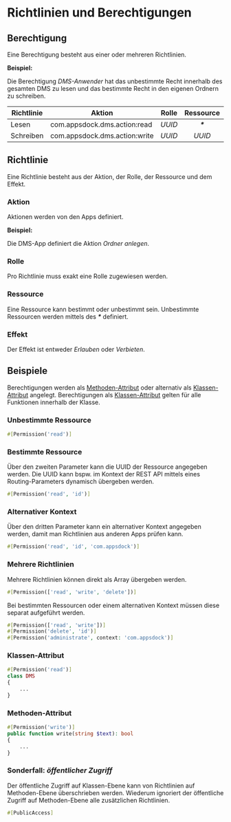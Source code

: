 # Richtlinien und Berechtigungen

## Berechtigung

Eine Berechtigung besteht aus einer oder mehreren Richtlinien.

**Beispiel:**

Die Berechtigung *DMS-Anwender* hat das unbestimmte Recht innerhalb des gesamten DMS zu lesen und das bestimmte Recht in den eigenen Ordnern zu schreiben.

| Richtlinie | Aktion | Rolle | Ressource | Effekt
| ---------- | ------ | :---: | :-------: | :----:
| Lesen | com.appsdock.dms.action:read | *UUID* | ***\**** | ALLOW
| Schreiben | com.appsdock.dms.action:write | *UUID* | *UUID* | ALLOW

## Richtlinie

Eine Richtlinie besteht aus der Aktion, der Rolle, der Ressource und dem Effekt.

### Aktion

Aktionen werden von den Apps definiert.

**Beispiel:**

Die DMS-App definiert die Aktion *Ordner anlegen*.

### Rolle

Pro Richtlinie muss exakt eine Rolle zugewiesen werden.

### Ressource

Eine Ressource kann bestimmt oder unbestimmt sein. Unbestimmte Ressourcen werden mittels des ***\**** definiert.

### Effekt

Der Effekt ist entweder *Erlauben* oder *Verbieten*.

## Beispiele

Berechtigungen werden als [Methoden-Attribut](#methoden-attribut) oder alternativ als [Klassen-Attribut](#klassen-attribut) angelegt. Berechtigungen als [Klassen-Attribut](#klassen-attribut) gelten für alle Funktionen innerhalb der Klasse.

### Unbestimmte Ressource

~~~php
#[Permission('read')]
~~~

### Bestimmte Ressource

Über den zweiten Parameter kann die UUID der Ressource angegeben werden. Die UUID kann bspw. im Kontext der REST API mittels eines Routing-Parameters dynamisch übergeben werden.

~~~php
#[Permission('read', 'id')]
~~~

### Alternativer Kontext

Über den dritten Parameter kann ein alternativer Kontext angegeben werden, damit man Richtlinien aus anderen Apps prüfen kann.

~~~php
#[Permission('read', 'id', 'com.appsdock')]
~~~

### Mehrere Richtlinien

Mehrere Richtlinien können direkt als Array übergeben werden.

~~~php
#[Permission(['read', 'write', 'delete'])]
~~~

Bei bestimmten Ressourcen oder einem alternativen Kontext müssen diese separat aufgeführt werden.

~~~php
#[Permission(['read', 'write'])]
#[Permission('delete', 'id')]
#[Permission('administrate', context: 'com.appsdock')]
~~~

### Klassen-Attribut

~~~php
#[Permission('read')]
class DMS
{
	...
}
~~~

### Methoden-Attribut

~~~php
#[Permission('write')]
public function write(string $text): bool
{
	...
}
~~~

### Sonderfall: *öffentlicher Zugriff*

Der öffentliche Zugriff auf Klassen-Ebene kann von Richtlinien auf Methoden-Ebene überschrieben werden. Wiederum ignoriert der öffentliche Zugriff auf Methoden-Ebene alle zusätzlichen Richtlinien.

~~~php
#[PublicAccess]
~~~
